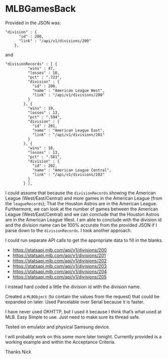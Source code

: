 # MLBGamesBack

Provided in the JSON was:

```
"division" : {
      "id" : 200,
      "link" : "/api/v1/divisions/200"
    },
```

and 

```
"divisionRecords" : [ {
          "wins" : 47,
          "losses" : 18,
          "pct" : ".723",
          "division" : {
            "id" : 200,
            "name" : "American League West",
            "link" : "/api/v1/divisions/200"
          }
        }, {
          "wins" : 19,
          "losses" : 13,
          "pct" : ".594",
          "division" : {
            "id" : 201,
            "name" : "American League East",
            "link" : "/api/v1/divisions/201"
          }
        }, {
          "wins" : 18,
          "losses" : 13,
          "pct" : ".581",
          "division" : {
            "id" : 202,
            "name" : "American League Central",
            "link" : "/api/v1/divisions/202"
          }
        } ],
```

I could assume that because the `divisionRecords` showing the American League (West/East/Central) and more games in the American League (from the `leagueRecords`); That the Houston Astros are in the American League. Furthermore, we can look at the number of games between the American League (West/East/Central) and we can conclude that the Houston Astros are in the American League West. I am able to conclude with the division id and the division name can be 100% accurate from the provided JSON if I parse down to the `divisionRecords`. I took another approach.


I could run separate API calls to get the appropriate data to fill in the blanks.
- https://statsapi.mlb.com/api/v1/divisions/200
- https://statsapi.mlb.com/api/v1/divisions/201
- https://statsapi.mlb.com/api/v1/divisions/202
- https://statsapi.mlb.com/api/v1/divisions/203
- https://statsapi.mlb.com/api/v1/divisions/204
- https://statsapi.mlb.com/api/v1/divisions/205


I instead hard coded a little the division id with the division name.

Created a `MLBObject` (to contain the values from the request) that could be expanded on later. Used Parcelable over Serial because it is faster.

I have never used OKHTTP, but I used it because I think that’s what used at MLB. Easy Simple to use. Just need to make sure its thread safe.

Tested on emulator and physical Samsung device.

I will probably work on this some more later tonight. Currently provided is a working example and within the Acceptance Criteria.

Thanks
Nick



